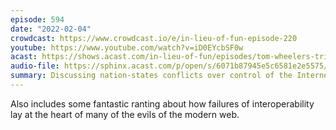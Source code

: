 ```yaml
---
episode: 594
date: "2022-02-04"
crowdcast: https://www.crowdcast.io/e/in-lieu-of-fun-episode-220
youtube: https://www.youtube.com/watch?v=iD0EYcbSF0w
acast: https://shows.acast.com/in-lieu-of-fun/episodes/tom-wheelers-triumphant-return
audio-file: https://sphinx.acast.com/p/open/s/6071b87945e5c6581e2e5575/e/61fecbd7a362ba001292e5f3/media.mp3
summary: Discussing nation-states conflicts over control of the Internet
---
```

Also includes some fantastic ranting about how failures of interoperability lay at the heart of many of the evils of the modern web.

